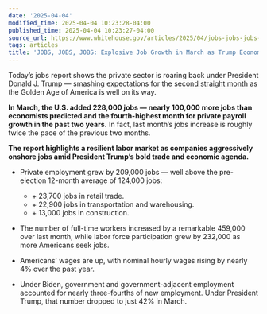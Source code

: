 ```yaml
---
date: '2025-04-04'
modified_time: 2025-04-04 10:23:28-04:00
published_time: 2025-04-04 10:23:27-04:00
source_url: https://www.whitehouse.gov/articles/2025/04/jobs-jobs-jobs-explosive-job-growth-in-march-as-trump-economy-booms/
tags: articles
title: 'JOBS, JOBS, JOBS: Explosive Job Growth in March as Trump Economy Booms'
---
```

 
Today’s jobs report shows the private sector is roaring back under
President Donald J. Trump — smashing expectations for the [second
straight
month](https://www.whitehouse.gov/articles/2025/03/manufacturing-is-roaring-back-under-president-donald-j-trump/)
as the Golden Age of America is well on its way.

**In March, the U.S. added 228,000 jobs — nearly 100,000 more jobs than
economists predicted and the fourth-highest month for private payroll
growth in the past two years.** In fact, last month’s jobs increase is
roughly twice the pace of the previous two months.

**The report highlights a resilient labor market as companies
aggressively onshore jobs amid President Trump’s bold trade and economic
agenda.**

-   Private employment grew by 209,000 jobs — well above the
    pre-election 12-month average of 124,000 jobs:
    -   \+ 23,700 jobs in retail trade.

    <!-- -->

    -   \+ 22,900 jobs in transportation and warehousing.

    <!-- -->

    -   \+ 13,000 jobs in construction.
-   The number of full-time workers increased by a remarkable 459,000
    over last month, while labor force participation grew by 232,000 as
    more Americans seek jobs.
-   Americans’ wages are up, with nominal hourly wages rising by nearly
    4% over the past year.
-   Under Biden, government and government-adjacent employment accounted
    for nearly three-fourths of new employment. Under President Trump,
    that number dropped to just 42% in March.
